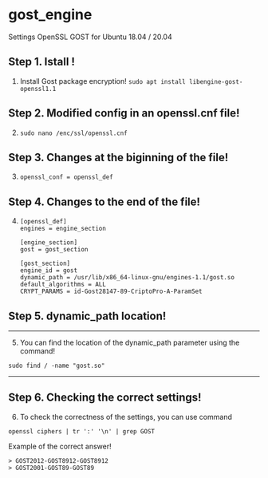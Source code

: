 # gost_engine
Settings OpenSSL GOST for Ubuntu 18.04 / 20.04

## Step 1. Istall !
1. Install Gost package encryption! `sudo apt install libengine-gost-openssl1.1`

## Step 2. Modified config in an openssl.cnf file!
2. `sudo nano /enc/ssl/openssl.cnf`

## Step 3. Changes at the biginning of the file!
3. 
    ```
    openssl_conf = openssl_def
    ```

## Step 4. Changes to the end of the file!
4. 
    ```
    [openssl_def]
    engines = engine_section

    [engine_section]
    gost = gost_section

    [gost_section]
    engine_id = gost
    dynamic_path = /usr/lib/x86_64-linux-gnu/engines-1.1/gost.so
    default_algorithms = ALL
    CRYPT_PARAMS = id-Gost28147-89-CriptoPro-A-ParamSet
    ```
## Step 5. dynamic_path location!
---
5. You can find the location of the dynamic_path parameter using the command!

```shell
sudo find / -name "gost.so"
```
---

## Step 6. Checking the correct settings!

6. To check the correctness of the settings, you can use command

```shell
openssl ciphers | tr ':' '\n' | grep GOST
```
Example of the correct answer!
```shell
> GOST2012-GOST8912-GOST8912  
> GOST2001-GOST89-GOST89
```

